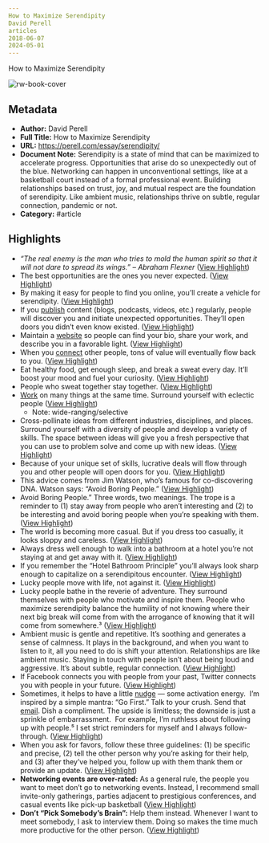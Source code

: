 ```yaml
---
How to Maximize Serendipity
David Perell
articles
2018-06-07
2024-05-01
---
```

How to Maximize Serendipity

![rw-book-cover](https://149483024.v2.pressablecdn.com/wp-content/uploads/2018/06/anton-darius-thesollers-457981-unsplash.jpg)

## Metadata
- **Author:** David Perell
- **Full Title:** How to Maximize Serendipity
- **URL:** https://perell.com/essay/serendipity/
- **Document Note:** Serendipity is a state of mind that can be maximized to accelerate progress. Opportunities that arise do so unexpectedly out of the blue. Networking can happen in unconventional settings, like at a basketball court instead of a formal professional event. Building relationships based on trust, joy, and mutual respect are the foundation of serendipity. Like ambient music, relationships thrive on subtle, regular connection, pandemic or not.
- **Category:** #article

## Highlights
- *“The real enemy is the man who tries to mold the human spirit so that it will not dare to spread its wings.” – Abraham Flexner* ([View Highlight](https://read.readwise.io/read/01h0fa5jf81dfhf8eazjfa64ra))
- The best opportunities are the ones you never expected. ([View Highlight](https://read.readwise.io/read/01h0fa9v3fv2r4f0trmkxh20t2))
- By making it easy for people to find you online, you’ll create a vehicle for serendipity. ([View Highlight](https://read.readwise.io/read/01h0fahpzvg2kvh69ks0tc2qbc))
- If you [publish](https://www.writeofpassage.school/) content (blogs, podcasts, videos, etc.) regularly, people will discover you and initiate unexpected opportunities. They’ll open doors you didn’t even know existed. ([View Highlight](https://read.readwise.io/read/01h0farmk3sznrg4hbrd05k3t9))
- Maintain a [website](http://perell.com/join) so people can find your bio, share your work, and describe you in a favorable light. ([View Highlight](https://read.readwise.io/read/01h0farzx8a3htj5bqtww2jzg5))
- When you [connect](http://perell.com/join) other people, tons of value will eventually flow back to you. ([View Highlight](https://read.readwise.io/read/01h0fb04dd9m7qxam984ac3ejk))
- Eat healthy food, get enough sleep, and break a sweat every day. It’ll boost your mood and fuel your curiosity. ([View Highlight](https://read.readwise.io/read/01h0fb31x0zvxqj57jh2jqdber))
- People who sweat together stay together. ([View Highlight](https://read.readwise.io/read/01h0fb3ba6xhrb38zer2zcg68s))
- [Work](http://perell.com/tweetstorms/careers) on many things at the same time. Surround yourself with eclectic people ([View Highlight](https://read.readwise.io/read/01h0fb6zff56ggn8cx9wfa9kf3))
    - Note: wide-ranging/selective
- Cross-pollinate ideas from different industries, disciplines, and places. Surround yourself with a diversity of people and develop a variety of skills. The space between ideas will give you a fresh perspective that you can use to problem solve and come up with new ideas. ([View Highlight](https://read.readwise.io/read/01h0fb8hg9c4jb9q6s23ccdp73))
- Because of your unique set of skills, lucrative deals will flow through you and other people will open doors for you. ([View Highlight](https://read.readwise.io/read/01h0fba0f7cepss4gat17bpr6p))
- This advice comes from Jim Watson, who’s famous for co-discovering DNA.
  Watson says: “Avoid Boring People.” ([View Highlight](https://read.readwise.io/read/01h0fbaer73mwzvranbtzg5cqx))
- Avoid Boring People.” Three words, two meanings. The trope is a reminder to (1) stay away from people who aren’t interesting and (2) to be interesting and avoid boring people when you’re speaking with them. ([View Highlight](https://read.readwise.io/read/01h0fbb9mbgqb6nth4j68n1vx9))
- The world is becoming more casual. But if you dress too casually, it looks sloppy and careless. ([View Highlight](https://read.readwise.io/read/01h0fbcg940gdn7jmk21dg111n))
- Always dress well enough to walk into a bathroom at a hotel you’re not staying at and get away with it. ([View Highlight](https://read.readwise.io/read/01h0fbeatqsj3njg70kk4vz0n6))
- If you remember the “Hotel Bathroom Principle” you’ll always look sharp enough to capitalize on a serendipitous encounter. ([View Highlight](https://read.readwise.io/read/01h0fbeeq1d3j2ks6csmkeb837))
- Lucky people move with life, not against it. ([View Highlight](https://read.readwise.io/read/01h0fber4ntps11hh2sds2gj35))
- Lucky people bathe in the reverie of adventure. They surround themselves with people who motivate and inspire them. People who maximize serendipity balance the humility of not knowing where their next big break will come from with the arrogance of knowing that it will come from somewhere.³ ([View Highlight](https://read.readwise.io/read/01h0fbhkvp5dn9rh7zeg8r7vry))
- Ambient music is gentle and repetitive. It’s soothing and generates a sense of calmness. It plays in the background, and when you want to listen to it, all you need to do is shift your attention.
  Relationships are like ambient music. Staying in touch with people isn’t about being loud and aggressive. It’s about subtle, regular connection. ([View Highlight](https://read.readwise.io/read/01h0fbmzzgt4csm2bt60z25rhs))
- If Facebook connects you with people from your past, Twitter connects you with people in your future. ([View Highlight](https://read.readwise.io/read/01h0fbzfh1jcpvw5k4vh4y76a8))
- Sometimes, it helps to have a little [nudge](https://perell.com/blog/the-ultimate-guide-to-writing-online) — some activation energy. 
  I’m inspired by a simple mantra: “Go First.”
  Talk to your crush. Send that [email](http://perell.com/join). Dish a compliment. The upside is limitless; the downside is just a sprinkle of embarrassment. 
  For example, I’m ruthless about following up with people.⁵ I set strict reminders for myself and I always follow-through. ([View Highlight](https://read.readwise.io/read/01h0fc1erwdcs8b6wdx15wxwkb))
- When you ask for favors, follow these three guidelines: (1) be specific and precise, (2) tell the other person why you’re asking for their help, and (3) after they’ve helped you, follow up with them thank them or provide an update. ([View Highlight](https://read.readwise.io/read/01h0fc4njcm4bmqvy5h04wxpmn))
- **Networking events are over-rated:** As a general rule, the people you want to meet don’t go to networking events. Instead, I recommend small invite-only gatherings, parties adjacent to prestigious conferences, and casual events like pick-up basketball ([View Highlight](https://read.readwise.io/read/01h0fc5dcr75gf820x2qre0z42))
- **Don’t “Pick Somebody’s Brain”:** Help them instead. Whenever I want to meet somebody, I ask to interview them. Doing so makes the time much more productive for the other person. ([View Highlight](https://read.readwise.io/read/01h0fc66aways3s8vy2ngz1s0q))
